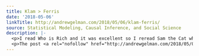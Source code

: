 ```yaml
---
title: Klam > Ferris
date: '2018-05-06'
linkTitle: http://andrewgelman.com/2018/05/06/klam-ferris/
source: Statistical Modeling, Causal Inference, and Social Science
description: |-
  <p>I read Who is Rich and it was excellent so I reread Sam the Cat which was as amazing as I remembered. Sure, it&#8217;s basically the same story 7 times in a row, but it&#8217;s a good story, very well told. Meanwhile Ferris did the opposite trajectory, first publishing the amazing novel (Then We Came [&#8230;]</p>
  <p>The post <a rel="nofollow" href="http://andrewgelman.com/2018/05/06/klam-ferris/">Klam &gt; Ferris</a> appeared first on <a rel="nofollow" href="http://andrewgelman.com">Statisti
---
```

